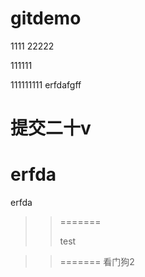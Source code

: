# gitdemo
1111
22222


111111

111111111
erfdafgff

提交二十v
=======
erfda
=======

erfda

> >  =======
> >
> > test

> >  =======
> > 看门狗2  

